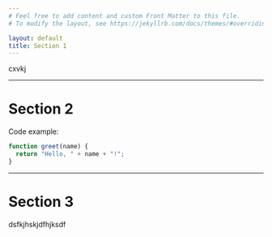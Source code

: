 ```yaml
---
# Feel free to add content and custom Front Matter to this file.
# To modify the layout, see https://jekyllrb.com/docs/themes/#overriding-theme-defaults

layout: default
title: Section 1
---
```




cxvkj

---

# Section 2
Code example:

```js
function greet(name) {
  return "Hello, " + name + "!";
}
```

---

# Section 3
dsfkjhskjdfhjksdf
